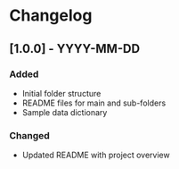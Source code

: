 # Changelog

## [1.0.0] - YYYY-MM-DD
### Added
- Initial folder structure
- README files for main and sub-folders
- Sample data dictionary

### Changed
- Updated README with project overview
